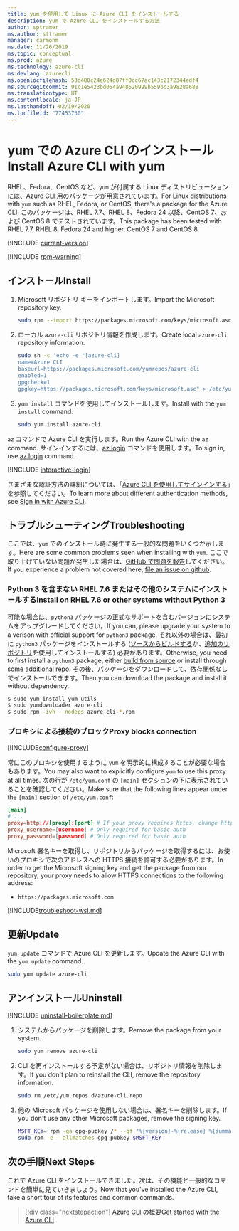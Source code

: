 ```yaml
---
title: yum を使用して Linux に Azure CLI をインストールする
description: yum で Azure CLI をインストールする方法
author: sptramer
ms.author: sttramer
manager: carmonm
ms.date: 11/26/2019
ms.topic: conceptual
ms.prod: azure
ms.technology: azure-cli
ms.devlang: azurecli
ms.openlocfilehash: 53d480c24e624d87ff0cc67ac143c2172344edf4
ms.sourcegitcommit: 91c1e5423bd054a948620999b559bc3a9828a688
ms.translationtype: HT
ms.contentlocale: ja-JP
ms.lasthandoff: 02/19/2020
ms.locfileid: "77453730"
---
```

# <a name="install-azure-cli-with-yum"></a><span data-ttu-id="5a145-103">yum での Azure CLI のインストール</span><span class="sxs-lookup"><span data-stu-id="5a145-103">Install Azure CLI with yum</span></span>

<span data-ttu-id="5a145-104">RHEL、Fedora、CentOS など、`yum` が付属する Linux ディストリビューションには、Azure CLI 用のパッケージが用意されています。</span><span class="sxs-lookup"><span data-stu-id="5a145-104">For Linux distributions with `yum` such as RHEL, Fedora, or CentOS, there's a package for the Azure CLI.</span></span> <span data-ttu-id="5a145-105">このパッケージは、RHEL 7.7、RHEL 8、Fedora 24 以降、CentOS 7、および CentOS 8 でテストされています。</span><span class="sxs-lookup"><span data-stu-id="5a145-105">This package has been tested with RHEL 7.7, RHEL 8, Fedora 24 and higher, CentOS 7 and CentOS 8.</span></span>

[!INCLUDE [current-version](includes/current-version.md)]

[!INCLUDE [rpm-warning](includes/rpm-warning.md)]

## <a name="install"></a><span data-ttu-id="5a145-106">インストール</span><span class="sxs-lookup"><span data-stu-id="5a145-106">Install</span></span>

1. <span data-ttu-id="5a145-107">Microsoft リポジトリ キーをインポートします。</span><span class="sxs-lookup"><span data-stu-id="5a145-107">Import the Microsoft repository key.</span></span>

   ```bash
   sudo rpm --import https://packages.microsoft.com/keys/microsoft.asc
   ```

2. <span data-ttu-id="5a145-108">ローカル `azure-cli` リポジトリ情報を作成します。</span><span class="sxs-lookup"><span data-stu-id="5a145-108">Create local `azure-cli` repository information.</span></span>

   ```bash
   sudo sh -c 'echo -e "[azure-cli]
   name=Azure CLI
   baseurl=https://packages.microsoft.com/yumrepos/azure-cli
   enabled=1
   gpgcheck=1
   gpgkey=https://packages.microsoft.com/keys/microsoft.asc" > /etc/yum.repos.d/azure-cli.repo'
   ```

3. <span data-ttu-id="5a145-109">`yum install` コマンドを使用してインストールします。</span><span class="sxs-lookup"><span data-stu-id="5a145-109">Install with the `yum install` command.</span></span>

   ```bash
   sudo yum install azure-cli
   ```

<span data-ttu-id="5a145-110">`az` コマンドで Azure CLI を実行します。</span><span class="sxs-lookup"><span data-stu-id="5a145-110">Run the Azure CLI with the `az` command.</span></span> <span data-ttu-id="5a145-111">サインインするには、[az login](/cli/azure/reference-index#az-login) コマンドを使用します。</span><span class="sxs-lookup"><span data-stu-id="5a145-111">To sign in, use [az login](/cli/azure/reference-index#az-login) command.</span></span>

[!INCLUDE [interactive-login](includes/interactive-login.md)]

<span data-ttu-id="5a145-112">さまざまな認証方法の詳細については、「[Azure CLI を使用してサインインする](authenticate-azure-cli.md)」を参照してください。</span><span class="sxs-lookup"><span data-stu-id="5a145-112">To learn more about different authentication methods, see [Sign in with Azure CLI](authenticate-azure-cli.md).</span></span>

## <a name="troubleshooting"></a><span data-ttu-id="5a145-113">トラブルシューティング</span><span class="sxs-lookup"><span data-stu-id="5a145-113">Troubleshooting</span></span>

<span data-ttu-id="5a145-114">ここでは、`yum` でのインストール時に発生する一般的な問題をいくつか示します。</span><span class="sxs-lookup"><span data-stu-id="5a145-114">Here are some common problems seen when installing with `yum`.</span></span> <span data-ttu-id="5a145-115">ここで取り上げていない問題が発生した場合は、[GitHub で問題を報告](https://github.com/Azure/azure-cli/issues)してください。</span><span class="sxs-lookup"><span data-stu-id="5a145-115">If you experience a problem not covered here, [file an issue on github](https://github.com/Azure/azure-cli/issues).</span></span>

### <a name="install-on-rhel-76-or-other-systems-without-python-3"></a><span data-ttu-id="5a145-116">Python 3 を含まない RHEL 7.6 またはその他のシステムにインストールする</span><span class="sxs-lookup"><span data-stu-id="5a145-116">Install on RHEL 7.6 or other systems without Python 3</span></span>

<span data-ttu-id="5a145-117">可能な場合は、`python3` パッケージの正式なサポートを含むバージョンにシステムをアップグレードしてください。</span><span class="sxs-lookup"><span data-stu-id="5a145-117">If you can, please upgrade your system to a verison with official support for `python3` package.</span></span> <span data-ttu-id="5a145-118">それ以外の場合は、最初に `python3` パッケージをインストールする ([ソースからビルドする](https://github.com/linux-on-ibm-z/docs/wiki/Building-Python-3.6.x)か、[追加のリポジトリ](https://developers.redhat.com/blog/2018/08/13/install-python3-rhel/)を使用してインストールする) 必要があります。</span><span class="sxs-lookup"><span data-stu-id="5a145-118">Otherwise, you need to first install a `python3` package, either [build from source](https://github.com/linux-on-ibm-z/docs/wiki/Building-Python-3.6.x) or install through some [additional repo](https://developers.redhat.com/blog/2018/08/13/install-python3-rhel/).</span></span> <span data-ttu-id="5a145-119">その後、パッケージをダウンロードして、依存関係なしでインストールできます。</span><span class="sxs-lookup"><span data-stu-id="5a145-119">Then you can download the package and install it without dependency.</span></span>
```bash
$ sudo yum install yum-utils
$ sudo yumdownloader azure-cli
$ sudo rpm -ivh --nodeps azure-cli-*.rpm
```

### <a name="proxy-blocks-connection"></a><span data-ttu-id="5a145-120">プロキシによる接続のブロック</span><span class="sxs-lookup"><span data-stu-id="5a145-120">Proxy blocks connection</span></span>

[!INCLUDE[configure-proxy](includes/configure-proxy.md)]

<span data-ttu-id="5a145-121">常にこのプロキシを使用するように `yum` を明示的に構成することが必要な場合もあります。</span><span class="sxs-lookup"><span data-stu-id="5a145-121">You may also want to explicitly configure `yum` to use this proxy at all times.</span></span> <span data-ttu-id="5a145-122">次の行が `/etc/yum.conf` の `[main]` セクションの下に表示されていることを確認してください。</span><span class="sxs-lookup"><span data-stu-id="5a145-122">Make sure that the following lines appear under the `[main]` section of `/etc/yum.conf`:</span></span>

```yum.conf
[main]
# ...
proxy=http://[proxy]:[port] # If your proxy requires https, change http->https
proxy_username=[username] # Only required for basic auth
proxy_password=[password] # Only required for basic auth
```

<span data-ttu-id="5a145-123">Microsoft 署名キーを取得し、リポジトリからパッケージを取得するには、お使いのプロキシで次のアドレスへの HTTPS 接続を許可する必要があります。</span><span class="sxs-lookup"><span data-stu-id="5a145-123">In order to get the Microsoft signing key and get the package from our repository, your proxy needs to allow HTTPS connections to the following address:</span></span>

* `https://packages.microsoft.com`

[!INCLUDE[troubleshoot-wsl.md](includes/troubleshoot-wsl.md)]

## <a name="update"></a><span data-ttu-id="5a145-124">更新</span><span class="sxs-lookup"><span data-stu-id="5a145-124">Update</span></span>

<span data-ttu-id="5a145-125">`yum update` コマンドで Azure CLI を更新します。</span><span class="sxs-lookup"><span data-stu-id="5a145-125">Update the Azure CLI with the `yum update` command.</span></span>

```bash
sudo yum update azure-cli
```

## <a name="uninstall"></a><span data-ttu-id="5a145-126">アンインストール</span><span class="sxs-lookup"><span data-stu-id="5a145-126">Uninstall</span></span>

[!INCLUDE [uninstall-boilerplate.md](includes/uninstall-boilerplate.md)]

1. <span data-ttu-id="5a145-127">システムからパッケージを削除します。</span><span class="sxs-lookup"><span data-stu-id="5a145-127">Remove the package from your system.</span></span>

   ```bash
   sudo yum remove azure-cli
   ```

2. <span data-ttu-id="5a145-128">CLI を再インストールする予定がない場合は、リポジトリ情報を削除します。</span><span class="sxs-lookup"><span data-stu-id="5a145-128">If you don't plan to reinstall the CLI, remove the repository information.</span></span>

   ```bash
   sudo rm /etc/yum.repos.d/azure-cli.repo
   ```

3. <span data-ttu-id="5a145-129">他の Microsoft パッケージを使用しない場合は、署名キーを削除します。</span><span class="sxs-lookup"><span data-stu-id="5a145-129">If you don't use any other Microsoft packages, remove the signing key.</span></span>

   ```bash
   MSFT_KEY=`rpm -qa gpg-pubkey /* --qf "%{version}-%{release} %{summary}\n" | grep Microsoft | awk '{print $1}'`
   sudo rpm -e --allmatches gpg-pubkey-$MSFT_KEY
   ```

## <a name="next-steps"></a><span data-ttu-id="5a145-130">次の手順</span><span class="sxs-lookup"><span data-stu-id="5a145-130">Next Steps</span></span>

<span data-ttu-id="5a145-131">これで Azure CLI をインストールできました。次は、その機能と一般的なコマンドを簡単に見ていきましょう。</span><span class="sxs-lookup"><span data-stu-id="5a145-131">Now that you've installed the Azure CLI, take a short tour of its features and common commands.</span></span>

> [!div class="nextstepaction"]
> [<span data-ttu-id="5a145-132">Azure CLI の概要</span><span class="sxs-lookup"><span data-stu-id="5a145-132">Get started with the Azure CLI</span></span>](get-started-with-azure-cli.md)
